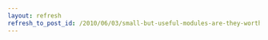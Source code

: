 ```yaml
---
layout: refresh
refresh_to_post_id: /2010/06/03/small-but-useful-modules-are-they-worth-the-pain
---
```

